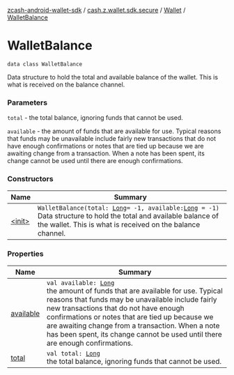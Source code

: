 [zcash-android-wallet-sdk](../../../index.md) / [cash.z.wallet.sdk.secure](../../index.md) / [Wallet](../index.md) / [WalletBalance](./index.md)

# WalletBalance

`data class WalletBalance`

Data structure to hold the total and available balance of the wallet. This is what is received on the balance
channel.

### Parameters

`total` - the total balance, ignoring funds that cannot be used.

`available` - the amount of funds that are available for use. Typical reasons that funds may be unavailable
include fairly new transactions that do not have enough confirmations or notes that are tied up because we are
awaiting change from a transaction. When a note has been spent, its change cannot be used until there are enough
confirmations.

### Constructors

| Name | Summary |
|---|---|
| [&lt;init&gt;](-init-.md) | `WalletBalance(total: `[`Long`](https://kotlinlang.org/api/latest/jvm/stdlib/kotlin/-long/index.html)` = -1, available: `[`Long`](https://kotlinlang.org/api/latest/jvm/stdlib/kotlin/-long/index.html)` = -1)`<br>Data structure to hold the total and available balance of the wallet. This is what is received on the balance channel. |

### Properties

| Name | Summary |
|---|---|
| [available](available.md) | `val available: `[`Long`](https://kotlinlang.org/api/latest/jvm/stdlib/kotlin/-long/index.html)<br>the amount of funds that are available for use. Typical reasons that funds may be unavailable include fairly new transactions that do not have enough confirmations or notes that are tied up because we are awaiting change from a transaction. When a note has been spent, its change cannot be used until there are enough confirmations. |
| [total](total.md) | `val total: `[`Long`](https://kotlinlang.org/api/latest/jvm/stdlib/kotlin/-long/index.html)<br>the total balance, ignoring funds that cannot be used. |

